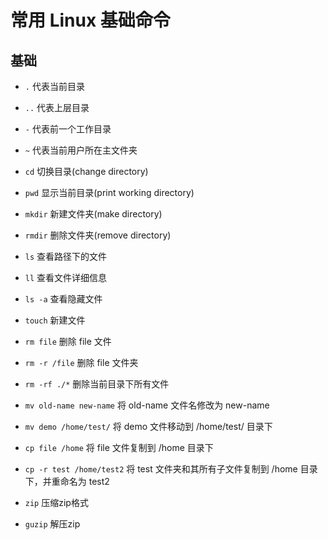 # 常用 Linux 基础命令

## 基础

+ `.`    代表当前目录

+ `..`   代表上层目录

+ `-`    代表前一个工作目录

+ `~`    代表当前用户所在主文件夹

+ `cd`   切换目录(change directory)

+ `pwd`       显示当前目录(print working directory)

+ `mkdir`     新建文件夹(make directory)

+ `rmdir`     删除文件夹(remove directory)

+ `ls`        查看路径下的文件

+ `ll`        查看文件详细信息

+ `ls -a`     查看隐藏文件

+ `touch`     新建文件

+ `rm file`        删除 file 文件

+ `rm -r /file`    删除 file 文件夹

+ `rm -rf ./*`     删除当前目录下所有文件

+ `mv old-name new-name`  将 old-name 文件名修改为 new-name

+ `mv demo /home/test/`   将 demo 文件移动到 /home/test/ 目录下

+ `cp file /home`           将 file 文件复制到 /home 目录下

+ `cp -r test /home/test2`  将 test 文件夹和其所有子文件复制到 /home 目录下，并重命名为 test2

+ `zip`      压缩zip格式

+ `guzip`    解压zip
